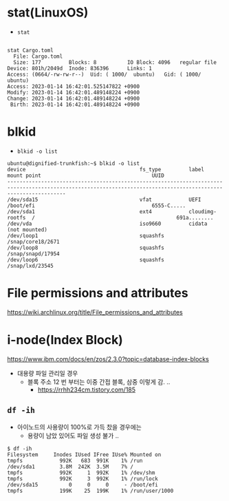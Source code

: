 # stat(LinuxOS)

- ```stat```
```

stat Cargo.toml 
  File: Cargo.toml
  Size: 177       	Blocks: 8          IO Block: 4096   regular file
Device: 801h/2049d	Inode: 836396      Links: 1
Access: (0664/-rw-rw-r--)  Uid: ( 1000/  ubuntu)   Gid: ( 1000/  ubuntu)
Access: 2023-01-14 16:42:01.525147822 +0900
Modify: 2023-01-14 16:42:01.489148224 +0900
Change: 2023-01-14 16:42:01.489148224 +0900
 Birth: 2023-01-14 16:42:01.489148224 +0900
```

# blkid

- ```blkid -o list```

```
ubuntu@dignified-trunkfish:~$ blkid -o list
device                                     fs_type         label            mount point                                    UUID
---------------------------------------------------------------------------------------------------------------------------------------------------------------
/dev/sda15                                 vfat            UEFI             /boot/efi                                      6555-C.....
/dev/sda1                                  ext4            cloudimg-rootfs  /                                              691a........
/dev/vda                                   iso9660         cidata           (not mounted)                                  
/dev/loop1                                 squashfs                         /snap/core18/2671                              
/dev/loop8                                 squashfs                         /snap/snapd/17954                              
/dev/loop6                                 squashfs                         /snap/lxd/23545 
```

# File permissions and attributes

https://wiki.archlinux.org/title/File_permissions_and_attributes


# i-node(Index Block)

https://www.ibm.com/docs/en/zos/2.3.0?topic=database-index-blocks

- 대용량 파일 관리일 경우
  - 블록 주소 12 번 부터는 이중 간접 블록, 삼중 이렇게 감. ..
    - https://rrhh234cm.tistory.com/185
   
## ```df -ih```

- 아이노드의 사용량이 100%로 가득 찼을 경우에는
  - 용량이 남았 있어도 파일 생성 불가 ..

```
$ df -ih
Filesystem     Inodes IUsed IFree IUse% Mounted on
tmpfs            992K   683  991K    1% /run
/dev/sda1        3.8M  242K  3.5M    7% /
tmpfs            992K     1  992K    1% /dev/shm
tmpfs            992K     3  992K    1% /run/lock
/dev/sda15          0     0     0     - /boot/efi
tmpfs            199K    25  199K    1% /run/user/1000
```
